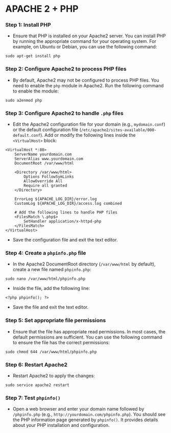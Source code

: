 # APACHE 2 + PHP

### Step 1: Install PHP

- Ensure that PHP is installed on your Apache2 server. You can install PHP by running the appropriate command for your operating system. For example, on Ubuntu or Debian, you can use the following command:

```
sudo apt-get install php
```

### Step 2: Configure Apache2 to process PHP files

- By default, Apache2 may not be configured to process PHP files. You need to enable the ``php`` module in Apache2. Run the following command to enable the module:

```
sudo a2enmod php
```

### Step 3: Configure Apache2 to handle ``.php`` files

- Edit the Apache2 configuration file for your domain (e.g., ``mydomain.conf``) or the default configuration file (``/etc/apache2/sites-available/000-default.conf``). Add or modify the following lines inside the ``<VirtualHost>`` block:

```
<VirtualHost *:80>
    ServerName yourdomain.com
    ServerAlias www.yourdomain.com
    DocumentRoot /var/www/html

    <Directory /var/www/html>
        Options FollowSymLinks
        AllowOverride All
        Require all granted
    </Directory>

    ErrorLog ${APACHE_LOG_DIR}/error.log
    CustomLog ${APACHE_LOG_DIR}/access.log combined

    # Add the following lines to handle PHP files
    <FilesMatch \.php$>
        SetHandler application/x-httpd-php
    </FilesMatch>
</VirtualHost>
```

- Save the configuration file and exit the text editor.

### Step 4: Create a ``phpinfo.php`` file

- In the Apache2 DocumentRoot directory (``/var/www/html`` by default), create a new file named ``phpinfo.php``:

```
sudo nano /var/www/html/phpinfo.php
```

- Inside the file, add the following line:

```
<?php phpinfo(); ?>
```

- Save the file and exit the text editor.

### Step 5: Set appropriate file permissions

- Ensure that the file has appropriate read permissions. In most cases, the default permissions are sufficient. You can use the following command to ensure the file has the correct permissions:

```
sudo chmod 644 /var/www/html/phpinfo.php
```

### Step 6: Restart Apache2

- Restart Apache2 to apply the changes:

```
sudo service apache2 restart
```

### Step 7: Test ``phpinfo()``

- Open a web browser and enter your domain name followed by ``/phpinfo.php`` (e.g., ``http://yourdomain.com/phpinfo.php``). You should see the PHP information page generated by ``phpinfo()``. It provides details about your PHP installation and configuration.